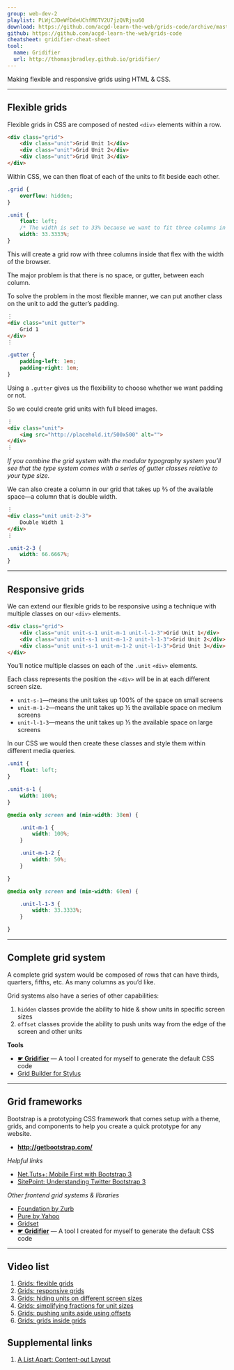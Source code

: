 ```yaml
---
group: web-dev-2
playlist: PLWjCJDeWfDdeUChfM6TV2U7jzQVRjsu60
download: https://github.com/acgd-learn-the-web/grids-code/archive/master.zip
github: https://github.com/acgd-learn-the-web/grids-code
cheatsheet: gridifier-cheat-sheet
tool:
  name: Gridifier
  url: http://thomasjbradley.github.io/gridifier/
---
```


Making flexible and responsive grids using HTML & CSS.

---

## Flexible grids

Flexible grids in CSS are composed of nested `<div>` elements within a row.

```html
<div class="grid">
	<div class="unit">Grid Unit 1</div>
	<div class="unit">Grid Unit 2</div>
	<div class="unit">Grid Unit 3</div>
</div>
```

Within CSS, we can then float of each of the units to fit beside each other.

```css
.grid {
	overflow: hidden;
}

.unit {
	float: left;
	/* The width is set to 33% because we want to fit three columns in our row. */
	width: 33.3333%;
}
```

This will create a grid row with three columns inside that flex with the width of the browser.

The major problem is that there is no space, or gutter, between each column.

To solve the problem in the most flexible manner, we can put another class on the unit to add the gutter’s padding.

```html
⋮
<div class="unit gutter">
	Grid 1
</div>
⋮
```

```css
.gutter {
	padding-left: 1em;
	padding-right: 1em;
}
```

Using a `.gutter` gives us the flexibility to choose whether we want padding or not.

So we could create grid units with full bleed images.

```html
⋮
<div class="unit">
	<img src="http://placehold.it/500x500" alt="">
</div>
⋮
```

*If you combine the grid system with the modular typography system you’ll see that the type system comes with a series of gutter classes relative to your type size.*

We can also create a column in our grid that takes up ⅔ of the available space—a column that is double width.

```html
⋮
<div class="unit unit-2-3">
	Double Width 1
</div>
⋮
```

```css
.unit-2-3 {
	width: 66.6667%;
}
```

---

## Responsive grids

We can extend our flexible grids to be responsive using a technique with multiple classes on our `<div>` elements.

```html
<div class="grid">
	<div class="unit unit-s-1 unit-m-1 unit-l-1-3">Grid Unit 1</div>
	<div class="unit unit-s-1 unit-m-1-2 unit-l-1-3">Grid Unit 2</div>
	<div class="unit unit-s-1 unit-m-1-2 unit-l-1-3">Grid Unit 3</div>
</div>
```

You’ll notice multiple classes on each of the `.unit` `<div>` elements.

Each class represents the position the `<div>` will be in at each different screen size.

- `unit-s-1`—means the unit takes up 100% of the space on small screens
- `unit-m-1-2`—means the unit takes up ½ the available space on medium screens
- `unit-l-1-3`—means the unit takes up ⅓ the available space on large screens

In our CSS we would then create these classes and style them within different media queries.

```css
.unit {
	float: left;
}

.unit-s-1 {
	width: 100%;
}

@media only screen and (min-width: 38em) {

	.unit-m-1 {
		width: 100%;
	}

	.unit-m-1-2 {
		width: 50%;
	}

}

@media only screen and (min-width: 60em) {

	.unit-l-1-3 {
		width: 33.3333%;
	}

}

```

---

## Complete grid system

A complete grid system would be composed of rows that can have thirds, quarters, fifths, etc. As many columns as you’d like.

Grid systems also have a series of other capabilities:

1. `hidden` classes provide the ability to hide & show units in specific screen sizes
2. `offset` classes provide the ability to push units way from the edge of the screen and other units

**Tools**

- **[☛ Gridifier](http://tjb.io/grids)** — A tool I created for myself to generate the default CSS code
- [Grid Builder for Stylus](https://gist.github.com/thomasjbradley/7186573)

---

## Grid frameworks

Bootstrap is a prototyping CSS framework that comes setup with a theme, grids, and components to help you create a quick prototype for any website.

- **<http://getbootstrap.com/>**

*Helpful links*

- [Net.Tuts+: Mobile First with Bootstrap 3](http://net.tutsplus.com/tutorials/html-css-techniques/mobile-first-with-bootstrap-3/)
- [SitePoint: Understanding Twitter Bootstrap 3](http://www.sitepoint.com/understanding-twitter-bootstrap-3/)

*Other frontend grid systems & libraries*

- [Foundation by Zurb](http://foundation.zurb.com/)
- [Pure by Yahoo](http://purecss.io/)
- [Gridset](https://gridsetapp.com/)
- **[☛ Gridifier](http://tjb.io/grids)** — A tool I created for myself to generate the default CSS code

---

## Video list

1. [Grids: flexible grids](https://www.youtube.com/watch?v=KN-KIG3mcxE&list=PLWjCJDeWfDdeUChfM6TV2U7jzQVRjsu60&index=1)
2. [Grids: responsive grids](https://www.youtube.com/watch?v=3Gm785OgJ4E&list=PLWjCJDeWfDdeUChfM6TV2U7jzQVRjsu60&index=2)
3. [Grids: hiding units on different screen sizes](https://www.youtube.com/watch?v=9Y8IyXFqbNU&list=PLWjCJDeWfDdeUChfM6TV2U7jzQVRjsu60&index=3)
4. [Grids: simplifying fractions for unit sizes](https://www.youtube.com/watch?v=BNFKLqYl8rU&list=PLWjCJDeWfDdeUChfM6TV2U7jzQVRjsu60&index=4)
5. [Grids: pushing units aside using offsets](https://www.youtube.com/watch?v=kVMdNbrHgbQ&list=PLWjCJDeWfDdeUChfM6TV2U7jzQVRjsu60&index=5)
6. [Grids: grids inside grids](https://www.youtube.com/watch?v=hpwjNC4Eo-U&list=PLWjCJDeWfDdeUChfM6TV2U7jzQVRjsu60&index=6)

## Supplemental links

1. [A List Apart: Content-out Layout](http://alistapart.com/article/content-out-layout)
